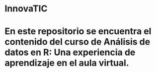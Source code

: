 # InnovaTIC

# En este repositorio se encuentra el contenido del curso de Análisis de datos en R: Una experiencia de aprendizaje en el aula virtual.
